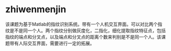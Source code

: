 # zhiwenmenjin
该课题为基于Matlab的指纹识别系统。带有一个人机交互界面。可以对比两个指纹是不是同一个人。两个指纹分别做灰度化，二指化，细化提取指纹特征点，包括指纹的端点和分叉点，以及端点和分叉点的距离个数来判别是不是同一个人。该课题带有人际交互界面，需要进行一定的拓展。
